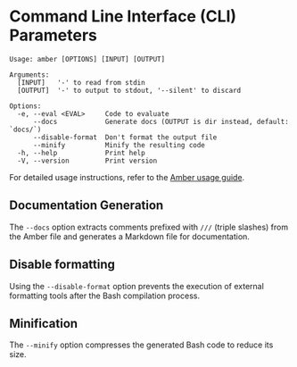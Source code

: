 # Command Line Interface (CLI) Parameters

```
Usage: amber [OPTIONS] [INPUT] [OUTPUT]

Arguments:
  [INPUT]   '-' to read from stdin
  [OUTPUT]  '-' to output to stdout, '--silent' to discard

Options:
  -e, --eval <EVAL>     Code to evaluate
      --docs            Generate docs (OUTPUT is dir instead, default: `docs/`)
      --disable-format  Don't format the output file
      --minify          Minify the resulting code
  -h, --help            Print help
  -V, --version         Print version
```

For detailed usage instructions, refer to the [Amber usage guide](https://docs.amber-lang.com/getting_started/usage).

## Documentation Generation

The `--docs` option extracts comments prefixed with `///` (triple slashes) from the Amber file and generates a Markdown file for documentation.

## Disable formatting

Using the `--disable-format` option prevents the execution of external formatting tools after the Bash compilation process.

## Minification

The `--minify` option compresses the generated Bash code to reduce its size.
